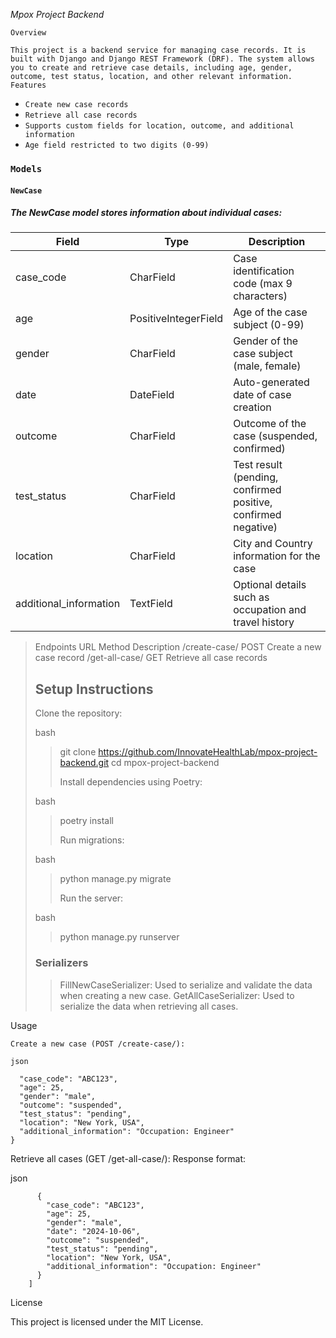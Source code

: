 $\textit{Mpox Project Backend}$

$\texttt{Overview}$

$\texttt{This project is a backend service for managing case records. 
It is built with Django and Django REST Framework (DRF). 
The system allows you to create and retrieve case details, including age, gender, outcome, test status, location, and other relevant information.}$
$\texttt{Features
}$

  + $\texttt{Create new case records}$
  + $\texttt{Retrieve all case records}$
  + $\texttt{Supports custom fields for location, outcome, and additional information}$
  + $\texttt{Age field restricted to two digits (0-99)}$

### $\texttt{Models}$
#### $\texttt{NewCase}$

##### The NewCase model stores information about individual cases:
|Field	|Type	|Description |
|-------|-----|------------|
|case_code|	CharField	|Case identification code (max 9 characters)|
|age	|PositiveIntegerField	|Age of the case subject (0-99)|
|gender	|CharField	|Gender of the case subject (male, female)|
|date	|DateField	|Auto-generated date of case creation|
|outcome	|CharField	|Outcome of the case (suspended, confirmed)|
|test_status|	CharField|	Test result (pending, confirmed positive, confirmed negative)|
|location	|CharField	|City and Country information for the case|
|additional_information | TextField	|Optional details such as occupation and travel history|

> Endpoints
> URL	Method	Description
> /create-case/	POST	Create a new case record
> /get-all-case/	GET	Retrieve all case records
>
> ## Setup Instructions
>
>    Clone the repository:
>
>   bash
>
>> git clone https://github.com/InnovateHealthLab/mpox-project-backend.git
>> cd mpox-project-backend
>>
>> Install dependencies using Poetry:
>
> bash
>
>> poetry install
>>
>> Run migrations:
>
> bash
>
>> python manage.py migrate
>>
>> Run the server:
>
> bash
>>
>>   python manage.py runserver
>
>### Serializers
>>  FillNewCaseSerializer: Used to serialize and validate the data when creating a new case.
>>  GetAllCaseSerializer: Used to serialize the data when retrieving all cases.

Usage

    Create a new case (POST /create-case/):

    json

``` {
  "case_code": "ABC123",
  "age": 25,
  "gender": "male",
  "outcome": "suspended",
  "test_status": "pending",
  "location": "New York, USA",
  "additional_information": "Occupation: Engineer"
}
```

Retrieve all cases (GET /get-all-case/): Response format:

json

```    [
      {
        "case_code": "ABC123",
        "age": 25,
        "gender": "male",
        "date": "2024-10-06",
        "outcome": "suspended",
        "test_status": "pending",
        "location": "New York, USA",
        "additional_information": "Occupation: Engineer"
      }
    ]
```
License

This project is licensed under the MIT License.
